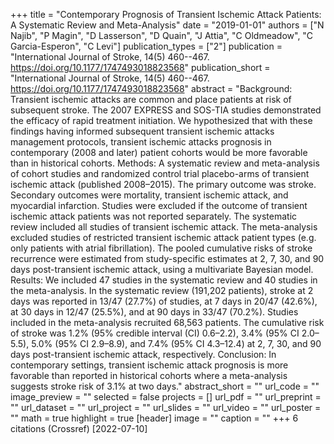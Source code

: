 +++
title = "Contemporary Prognosis of Transient Ischemic Attack Patients: A Systematic Review and Meta-Analysis"
date = "2019-01-01"
authors = ["N Najib", "P Magin", "D Lasserson", "D Quain", "J Attia", "C Oldmeadow", "C Garcia-Esperon", "C Levi"]
publication_types = ["2"]
publication = "International Journal of Stroke, 14(5) 460--467. https://doi.org/10.1177/1747493018823568"
publication_short = "International Journal of Stroke, 14(5) 460--467. https://doi.org/10.1177/1747493018823568"
abstract = "Background: Transient ischemic attacks are common and place patients at risk of subsequent stroke. The 2007 EXPRESS and SOS-TIA studies demonstrated the efficacy of rapid treatment initiation. We hypothesized that with these findings having informed subsequent transient ischemic attacks management protocols, transient ischemic attacks prognosis in contemporary (2008 and later) patient cohorts would be more favorable than in historical cohorts. Methods: A systematic review and meta-analysis of cohort studies and randomized control trial placebo-arms of transient ischemic attack (published 2008–2015). The primary outcome was stroke. Secondary outcomes were mortality, transient ischemic attack, and myocardial infarction. Studies were excluded if the outcome of transient ischemic attack patients was not reported separately. The systematic review included all studies of transient ischemic attack. The meta-analysis excluded studies of restricted transient ischemic attack patient types (e.g. only patients with atrial fibrillation). The pooled cumulative risks of stroke recurrence were estimated from study-specific estimates at 2, 7, 30, and 90 days post-transient ischemic attack, using a multivariate Bayesian model. Results: We included 47 studies in the systematic review and 40 studies in the meta-analysis. In the systematic review (191,202 patients), stroke at 2 days was reported in 13/47 (27.7%) of studies, at 7 days in 20/47 (42.6%), at 30 days in 12/47 (25.5%), and at 90 days in 33/47 (70.2%). Studies included in the meta-analysis recruited 68,563 patients. The cumulative risk of stroke was 1.2% (95% credible interval (CI) 0.6–2.2), 3.4% (95% CI 2.0–5.5), 5.0% (95% CI 2.9–8.9), and 7.4% (95% CI 4.3–12.4) at 2, 7, 30, and 90 days post-transient ischemic attack, respectively. Conclusion: In contemporary settings, transient ischemic attack prognosis is more favorable than reported in historical cohorts where a meta-analysis suggests stroke risk of 3.1% at two days."
abstract_short = ""
url_code = ""
image_preview = ""
selected = false
projects = []
url_pdf = ""
url_preprint = ""
url_dataset = ""
url_project = ""
url_slides = ""
url_video = ""
url_poster = ""
math = true
highlight = true
[header]
image = ""
caption = ""
+++
6 citations (Crossref) [2022-07-10]
